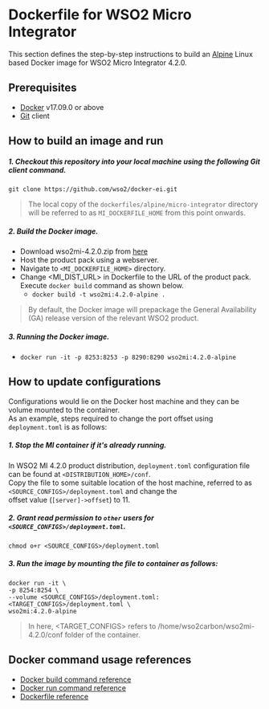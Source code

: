 # Dockerfile for WSO2 Micro Integrator

This section defines the step-by-step instructions to build an [Alpine](https://hub.docker.com/_/alpine/) Linux based Docker image for WSO2 Micro Integrator 4.2.0.

## Prerequisites

* [Docker](https://www.docker.com/get-docker) v17.09.0 or above
* [Git](https://git-scm.com/book/en/v2/Getting-Started-Installing-Git) client

## How to build an image and run

##### 1. Checkout this repository into your local machine using the following Git client command.

```
git clone https://github.com/wso2/docker-ei.git
```

>The local copy of the `dockerfiles/alpine/micro-integrator` directory will be referred to as `MI_DOCKERFILE_HOME` from this point onwards.

##### 2. Build the Docker image.

- Download wso2mi-4.2.0.zip from [here](https://wso2.com/micro-integrator)
- Host the product pack using a webserver.
- Navigate to `<MI_DOCKERFILE_HOME>` directory. <br>
- Change <MI_DIST_URL> in Dockerfile to the URL of the product pack.
  Execute `docker build` command as shown below.
    + `docker build -t wso2mi:4.2.0-alpine .`

> By default, the Docker image will prepackage the General Availability (GA) release version of the relevant WSO2 product.

##### 3. Running the Docker image.

- `docker run -it -p 8253:8253 -p 8290:8290 wso2mi:4.2.0-alpine`

## How to update configurations

Configurations would lie on the Docker host machine and they can be volume mounted to the container. <br>
As an example, steps required to change the port offset using `deployment.toml` is as follows:

##### 1. Stop the MI container if it's already running.

In WSO2 MI 4.2.0 product distribution, `deployment.toml` configuration file can be found at `<DISTRIBUTION_HOME>/conf`.<br>
Copy the file to some suitable location of the host machine, referred to as `<SOURCE_CONFIGS>/deployment.toml` and change the<br>
offset value (`[server]->offset`) to 11.

##### 2. Grant read permission to `other` users for `<SOURCE_CONFIGS>/deployment.toml`.

```
chmod o+r <SOURCE_CONFIGS>/deployment.toml
```

##### 3. Run the image by mounting the file to container as follows:

```
docker run -it \
-p 8254:8254 \
--volume <SOURCE_CONFIGS>/deployment.toml:<TARGET_CONFIGS>/deployment.toml \
wso2mi:4.2.0-alpine
```

> In here, <TARGET_CONFIGS> refers to /home/wso2carbon/wso2mi-4.2.0/conf folder of the container.

## Docker command usage references

* [Docker build command reference](https://docs.docker.com/engine/reference/commandline/build/)
* [Docker run command reference](https://docs.docker.com/engine/reference/run/)
* [Dockerfile reference](https://docs.docker.com/engine/reference/builder/)
